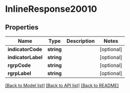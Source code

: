 # InlineResponse20010

## Properties
Name | Type | Description | Notes
------------ | ------------- | ------------- | -------------
**indicatorCode** | **string** |  | [optional] 
**indicatorLabel** | **string** |  | [optional] 
**rgrpCode** | **string** |  | [optional] 
**rgrpLabel** | **string** |  | [optional] 

[[Back to Model list]](../README.md#documentation-for-models) [[Back to API list]](../README.md#documentation-for-api-endpoints) [[Back to README]](../README.md)


